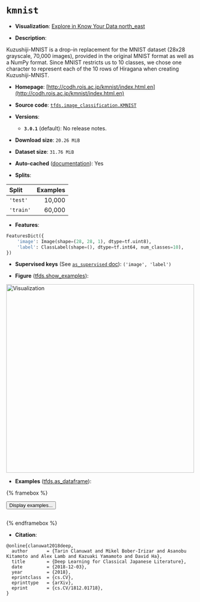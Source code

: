 <div itemscope itemtype="http://schema.org/Dataset">
  <div itemscope itemprop="includedInDataCatalog" itemtype="http://schema.org/DataCatalog">
    <meta itemprop="name" content="TensorFlow Datasets" />
  </div>
  <meta itemprop="name" content="kmnist" />
  <meta itemprop="description" content="Kuzushiji-MNIST is a drop-in replacement for the MNIST dataset (28x28 grayscale, 70,000 images), provided in the original MNIST format as well as a NumPy format. Since MNIST restricts us to 10 classes, we chose one character to represent each of the 10 rows of Hiragana when creating Kuzushiji-MNIST.&#10;&#10;To use this dataset:&#10;&#10;```python&#10;import tensorflow_datasets as tfds&#10;&#10;ds = tfds.load(&#x27;kmnist&#x27;, split=&#x27;train&#x27;)&#10;for ex in ds.take(4):&#10;  print(ex)&#10;```&#10;&#10;See [the guide](https://www.tensorflow.org/datasets/overview) for more&#10;informations on [tensorflow_datasets](https://www.tensorflow.org/datasets).&#10;&#10;&lt;img src=&quot;https://storage.googleapis.com/tfds-data/visualization/fig/kmnist-3.0.1.png&quot; alt=&quot;Visualization&quot; width=&quot;500px&quot;&gt;&#10;&#10;" />
  <meta itemprop="url" content="https://www.tensorflow.org/datasets/catalog/kmnist" />
  <meta itemprop="sameAs" content="http://codh.rois.ac.jp/kmnist/index.html.en" />
  <meta itemprop="citation" content="@online{clanuwat2018deep,&#10;  author       = {Tarin Clanuwat and Mikel Bober-Irizar and Asanobu Kitamoto and Alex Lamb and Kazuaki Yamamoto and David Ha},&#10;  title        = {Deep Learning for Classical Japanese Literature},&#10;  date         = {2018-12-03},&#10;  year         = {2018},&#10;  eprintclass  = {cs.CV},&#10;  eprinttype   = {arXiv},&#10;  eprint       = {cs.CV/1812.01718},&#10;}" />
</div>

# `kmnist`


*   **Visualization**:
    <a class="button button-with-icon" href="https://knowyourdata-tfds.withgoogle.com/#tab=STATS&dataset=kmnist">
    Explore in Know Your Data
    <span class="material-icons icon-after" aria-hidden="true"> north_east
    </span> </a>

*   **Description**:

Kuzushiji-MNIST is a drop-in replacement for the MNIST dataset (28x28 grayscale,
70,000 images), provided in the original MNIST format as well as a NumPy format.
Since MNIST restricts us to 10 classes, we chose one character to represent each
of the 10 rows of Hiragana when creating Kuzushiji-MNIST.

*   **Homepage**:
    [http://codh.rois.ac.jp/kmnist/index.html.en](http://codh.rois.ac.jp/kmnist/index.html.en)

*   **Source code**:
    [`tfds.image_classification.KMNIST`](https://github.com/tensorflow/datasets/tree/master/tensorflow_datasets/image_classification/mnist.py)

*   **Versions**:

    *   **`3.0.1`** (default): No release notes.

*   **Download size**: `20.26 MiB`

*   **Dataset size**: `31.76 MiB`

*   **Auto-cached**
    ([documentation](https://www.tensorflow.org/datasets/performances#auto-caching)):
    Yes

*   **Splits**:

Split     | Examples
:-------- | -------:
`'test'`  | 10,000
`'train'` | 60,000

*   **Features**:

```python
FeaturesDict({
    'image': Image(shape=(28, 28, 1), dtype=tf.uint8),
    'label': ClassLabel(shape=(), dtype=tf.int64, num_classes=10),
})
```

*   **Supervised keys** (See
    [`as_supervised` doc](https://www.tensorflow.org/datasets/api_docs/python/tfds/load#args)):
    `('image', 'label')`

*   **Figure**
    ([tfds.show_examples](https://www.tensorflow.org/datasets/api_docs/python/tfds/visualization/show_examples)):

<img src="https://storage.googleapis.com/tfds-data/visualization/fig/kmnist-3.0.1.png" alt="Visualization" width="500px">

*   **Examples**
    ([tfds.as_dataframe](https://www.tensorflow.org/datasets/api_docs/python/tfds/as_dataframe)):

<!-- mdformat off(HTML should not be auto-formatted) -->

{% framebox %}

<button id="displaydataframe">Display examples...</button>
<div id="dataframecontent" style="overflow-x:auto"></div>
<script src="https://www.gstatic.com/external_hosted/jquery2.min.js"></script>
<script>
var url = "https://storage.googleapis.com/tfds-data/visualization/dataframe/kmnist-3.0.1.html";
$(document).ready(() => {
  $("#displaydataframe").click((event) => {
    // Disable the button after clicking (dataframe loaded only once).
    $("#displaydataframe").prop("disabled", true);

    // Pre-fetch and display the content
    $.get(url, (data) => {
      $("#dataframecontent").html(data);
    }).fail(() => {
      $("#dataframecontent").html(
        'Error loading examples. If the error persist, please open '
        + 'a new issue.'
      );
    });
  });
});
</script>

{% endframebox %}

<!-- mdformat on -->

*   **Citation**:

```
@online{clanuwat2018deep,
  author       = {Tarin Clanuwat and Mikel Bober-Irizar and Asanobu Kitamoto and Alex Lamb and Kazuaki Yamamoto and David Ha},
  title        = {Deep Learning for Classical Japanese Literature},
  date         = {2018-12-03},
  year         = {2018},
  eprintclass  = {cs.CV},
  eprinttype   = {arXiv},
  eprint       = {cs.CV/1812.01718},
}
```
